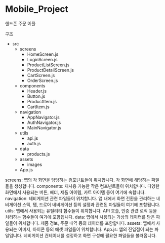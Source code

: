 # Mobile_Project
핸드폰 주문 어플

구조
- src
  - screens
    - HomeScreen.js
    - LoginScreen.js
    - ProductListScreen.js
    - ProductDetailScreen.js
    - CartScreen.js
    - OrderScreen.js
  - components
    - Header.js
    - Button.js
    - ProductItem.js
    - CartItem.js
  - navigation
    - AppNavigator.js
    - AuthNavigator.js
    - MainNavigator.js
  - utils
    - api.js
    - auth.js
  - data
    - products.js
  - assets
    - images
  - App.js

screens: 앱의 각 화면을 담당하는 컴포넌트들이 위치합니다. 각 화면에 해당하는 파일들을 생성합니다.
components: 재사용 가능한 작은 컴포넌트들이 위치합니다. 다양한 화면에서 사용되는 버튼, 헤더, 제품 아이템, 카트 아이템 등이 여기에 속합니다.
navigation: 네비게이션 관련 파일들이 위치합니다. 앱 내에서 화면 전환을 관리하는 네비게이션 스택, 탭, 드로어 네비게이션 등의 설정과 관련된 파일들이 여기에 포함됩니다.
utils: 앱에서 사용되는 유틸리티 함수들이 위치합니다. API 호출, 인증 관련 로직 등을 처리하는 함수들이 여기에 포함됩니다.
data: 앱에서 사용되는 가상의 데이터를 담은 파일들이 위치합니다. 제품 정보, 주문 내역 등의 데이터를 포함합니다.
assets: 앱에서 사용되는 이미지, 아이콘 등의 에셋 파일들이 위치합니다.
App.js: 앱의 진입점이 되는 파일입니다. 네비게이션 컨테이너를 설정하고 화면 구성에 필요한 파일들을 불러옵니다.

